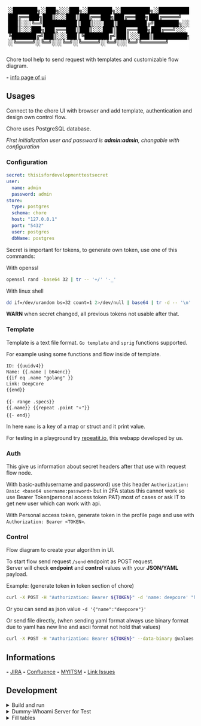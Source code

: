 <img src="docs/logo/chore.svg" height="120" />

Chore tool help to send request with templates and customizable flow diagram.

__-__ [info page of ui](docs/info/intro.md)

## Usages

Connect to the chore UI with browser and add template, authentication and design own control flow.

Chore uses PostgreSQL database.

_First initialization user and password is **admin:admin**, changable with configuration_

### Configuration

```yaml
secret: thisisfordevelopmenttestsecret
user:
  name: admin
  password: admin
store:
  type: postgres
  schema: chore
  host: "127.0.0.1"
  port: "5432"
  user: postgres
  dbName: postgres
```

Secret is important for tokens, to generate own token, use one of this commands:

With openssl
```sh
openssl rand -base64 32 | tr -- '+/' '-_'
```

With linux shell
```sh
dd if=/dev/urandom bs=32 count=1 2>/dev/null | base64 | tr -d -- '\n' | tr -- '+/' '-_'; echo
```

__WARN__ when secret changed, all previous tokens not usable after that.

### Template

Template is a text file format. `Go template` and `sprig` functions supported.

For example using some functions and flow inside of template.

```
ID: {{uuidv4}}
Name: {{.name | b64enc}}
{{if eq .name "golang" }}
Link: DeepCore
{{end}}

{{- range .specs}}
{{.name}} {{repeat .point "⭐"}}
{{- end}}
```

In here `name` is a key of a map or struct and it print value.

For testing in a playground try [repeatit.io](https://repeatit.io), this webapp developed by us.

### Auth

This give us information about secret headers after that use with request flow node.

With basic-auth(username and password) use this header `Authorization: Basic <base64 username:password>` but in 2FA status this cannot work so use Bearer Token(personal access token PAT) most of cases or ask IT to get new user which can work with api.

With Personal access token, generate token in the profile page and use with `Authorization: Bearer <TOKEN>`.

### Control

Flow diagram to create your algorithm in UI.

To start flow send request `/send` endpoint as POST request.  
Server will check __endpoint__ and __control__ values with your __JSON/YAML__ payload.

Example: (generate token in token section of chore)

```sh
curl -X POST -H "Authorization: Bearer ${TOKEN}" -d 'name: deepcore' "http://localhost:8080/api/v1/send?control=try&endpoint=test"
```

Or you can send as json value `-d '{"name":"deepcore"}'`

Or send file directly, (when sending yaml format always use binary format due to yaml has new line and ascii format not hold that values)

```sh
curl -X POST -H "Authorization: Bearer ${TOKEN}" --data-binary @values.yml "http://localhost:8080/api/v1/send?control=try&endpoint=test"
```

## Informations

__-__ [JIRA](docs/template/jira.md)
__-__ [Confluence](docs/template/confluence.md)
__-__ [MYITSM](docs/template/myitsm.md)
__-__ [Link Issues](docs/template/issuelink.md)

## Development

<details><summary>Build and run</summary>

### Run

Required services (PostgreSQL) before to run.

```sh
cd _example/chore
docker-compose up
# for close run
# docker-compose down
```

Run command
```sh
# ./build.sh --run
export CONFIG_FILE=_example/config/config.yml
go run cmd/chore/main.go
```

Frontend
```sh
cd _web
pnpm run dev -- --host
```

After this step just go to the `localhost:3000` address.

__NOTE__ frontend(`localhost:3000`) has proxy and `/api` path request goes to the server.

### Build

Generate swagger (don't need if you didn't change related codes)
```sh
./build.sh --swag
```

Build project to generate binary
```sh
./build.sh --build-all
```

Build docker

```sh
./build.sh --docker-build
```

Run image
```sh
# run postgres before to start
# to get latest build image name
IMAGE_NAME=$(./build.sh --docker-name)
docker run -it --rm --name="chore" -p 8080:8080 \
  --add-host=postgres:$(docker network inspect bridge | grep Gateway | tr -d '" ' | cut -d ":" -f2) \
  -v ${PWD}/_example/config/docker.yml:/etc/chore.yml \
  ${IMAGE_NAME}
```

</details>

<details><summary>Dummy-Whoami Server for Test</summary>

```sh
docker run --rm -it --name="whoami" -p 9090:80 traefik/whoami
```

</details>

<details><summary>Fill tables</summary>

Use chore's record script to download/opload operation

Before to run script export __JWT_KEY__ variable with own chore token.

Change `-h` (help) parameter to any arguments of the shell script.

```sh
export JWT_KEY=""
curl -fksSL https://gitlab.test.igdcs.com/finops/nextgen/apps/tools/chore/-/raw/main/data/record.sh | bash -s -- -h
```

Or first download it and after run.

```sh
curl -O -fksSL https://gitlab.test.igdcs.com/finops/nextgen/apps/tools/chore/-/raw/main/data/record.sh && chmod +x record.sh
```

Example arguments
```sh
# download just jira auth
--url http://localhost:8080 --mode download --auth jira

# upload all auths folder
--url http://localhost:8080 --mode upload --auths
```

Get temporary JWT key with username and password

```sh
export JWT_KEY="$(curl -ksSL -u admin:admin http://localhost:8080/api/v1/login?raw=true)"
```

</details>
